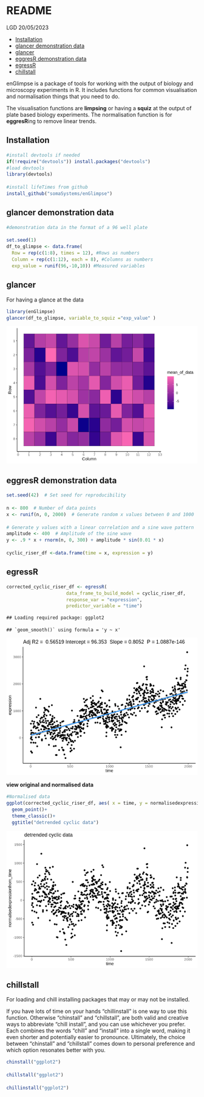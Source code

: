 README
================
LGD
20/05/2023

-   [Installation](#installation)
-   [glancer demonstration data](#glancer-demonstration-data)
-   [glancer](#glancer)
-   [eggresR demonstration data](#eggresr-demonstration-data)
-   [egressR](#egressr)
-   [chillstall](#chillstall)

enGlimpse is a package of tools for working with the output of biology
and microscopy experiments in R. It includes functions for common
visualisation and normalisation things that you need to do.

The visualisation functions are **limpsing** or having a **squiz** at
the output of plate based biology experiments. The normalisation
function is for **eggresR**ing to remove linear trends.

## Installation

``` r
#install devtools if needed
if(!require("devtools")) install.packages("devtools")
#load devtools
library(devtools)

#install lifeTimes from github
install_github("somaSystems/enGlimpse")
```

## glancer demonstration data

``` r
#demonstration data in the format of a 96 well plate

set.seed(1)
df_to_glimpse <- data.frame(
  Row = rep(c(1:8), times = 12), #Rows as numbers
  Column = rep(c(1:12), each = 8), #Columns as numbers 
  exp_value = runif(96,-10,10)) #Measured variables
```

## glancer

For having a glance at the data

``` r
library(enGlimpse)
glancer(df_to_glimpse, variable_to_squiz ="exp_value" )
```

![](README_files/figure-gfm/unnamed-chunk-3-1.png)<!-- -->

## eggresR demonstration data

``` r
set.seed(42)  # Set seed for reproducibility

n <- 800  # Number of data points
x <- runif(n, 0, 2000)  # Generate random x values between 0 and 1000

# Generate y values with a linear correlation and a sine wave pattern
amplitude <- 400  # Amplitude of the sine wave
y <- .9 * x + rnorm(n, 0, 300) + amplitude * sin(0.01 * x)

cyclic_riser_df <-data.frame(time = x, expression = y) 
```

## egressR

``` r
corrected_cyclic_riser_df <- egressR(
                      data_frame_to_build_model = cyclic_riser_df,
                      response_var = "expression",
                      predictor_variable = "time")
```

    ## Loading required package: ggplot2

    ## `geom_smooth()` using formula = 'y ~ x'

![](README_files/figure-gfm/unnamed-chunk-5-1.png)<!-- -->

**view original and normalised data**

``` r
#Normalised data
ggplot(corrected_cyclic_riser_df, aes( x = time, y = normalisedexpressionfrom_time))+
  geom_point()+
  theme_classic()+
  ggtitle("detrended cyclic data")
```

![](README_files/figure-gfm/unnamed-chunk-6-1.png)<!-- -->

## chillstall

For loading and chill installing packages that may or may not be
installed.

If you have lots of time on your hands “chillinstall” is one way to use
this function. Otherwise “chinstall” and “chillstall”, are both valid
and creative ways to abbreviate “chill install”, and you can use
whichever you prefer. Each combines the words “chill” and “install” into
a single word, making it even shorter and potentially easier to
pronounce. Ultimately, the choice between “chinstall” and “chillstall”
comes down to personal preference and which option resonates better with
you.

``` r
chinstall("ggplot2")

chillstall("ggplot2")

chillinstall("ggplot2")
```
